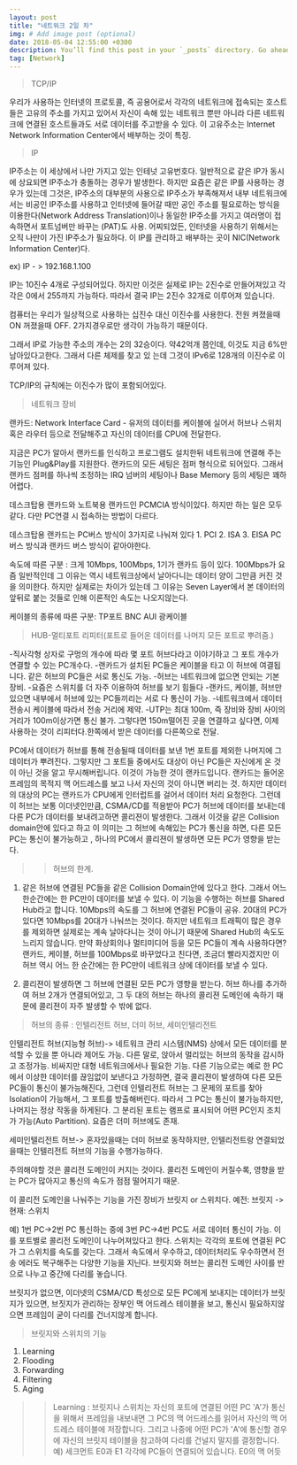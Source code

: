 ```yaml
---
layout: post
title: "네트워크 2일 차"
img: # Add image post (optional)
date: 2018-05-04 12:55:00 +0300
description: You’ll find this post in your `_posts` directory. Go ahead and edit it and re-build the site to see your changes. # Add post description (optional)
tag: [Network]
---
```



>TCP/IP

우리가 사용하는 인터넷의 프로토콜, 즉 공용어로서 각각의 네트워크에 접속되는 호스트들은 고유의 주소를 가지고 있어서 자신이 속해 있는 네트워크 뿐만 아니라 다른 네트워크에 연결된 호스트들과도 서로 데이터를 주고받을 수 있다. 이 고유주소는 Internet Network Information Center에서 배부하는 것이 특징.

>IP

IP주소는 이 세상에서 나만 가지고 있는 인테넛 고유번호다. 일반적으로 같은 IP가 동시에 상요되면 IP주소가 충돌하는 경우가 발생한다.
하지만 요즘은 같은 IP를 사용하는 경우가 있는데 그것은, IP주소의 대부분의 사용으로 IP주소가 부족해져서 내부 네트워크에서는 비공인 IP주소를 사용하고 인터넷에 들어갈 때만 공인 주소를 필요로하는 방식을 이용한다(Network Address Translation)이나 동일한 IP주소를 가지고 여러명이 접속하면서 포트넘버만 바꾸는 (PAT)도 사용.
어찌되었든, 인터넷을 사용하기 위해서는 오직 나만이 가진 IP주소가 필요하다. 이 IP를 관리하고 배부하는 곳이 NIC(Network Information Center)다.

ex) IP    -  >    192.168.1.100

IP는 10진수 4개로 구성되어있다. 하지만 이것은 실제로 IP는 2진수로 만들어져있고 각각은 0에서 255까지 가능하다. 따라서 결국 IP는 2진수 32개로 이루어져 있습니다.

컴퓨터는 우리가 일상적으로 사용하는 십진수 대신 이진수를 사용한다. 전원 켜졌을때 ON 꺼졌을때 OFF. 2가지경우로만 생각이 가능하기 때문이다.


그래서 IP로 가능한 주소의 개수는 2의 32승이다. 약42억개 쯤인데, 이것도 지금 6%만 남아있다고한다. 그래서 다른 체제를 찾고 있 는데 그것이 IPv6로 128개의 이진수로 이루어져 있다.

TCP/IP의 규칙에는 이진수가 많이 포함되어있다. 


>네트워크 장비

랜카드: Network Interface Card - 유저의 데이터를 케이블에 실어서 허브나 스위치 혹은 라우터 등으로 전달해주고 자신의 데이터를 CPU에 전달한다.

지금은 PC가 알아서 랜카드를 인식하고 프로그램도 설치한뒤 네트워크에 연결해 주는 기능인 Plug&Play를 지원한다. 
랜카드의 모든 세팅은 점퍼 형식으로 되어있다. 그래서 랜카드 점퍼를 하나씩 조정하는 IRQ 넘버의 세팅이나 Base Memory 등의 세팅은 꽤하 어렵다.

데스크탑용 랜카드와 노트북용 랜카드인 PCMCIA 방식이있다. 하지만 하는 일은 모두 같다. 다만 PC연결 시 접속하는 방법이 다르다.

데스크탑용 랜카드는 PC버스 방식이 3가지로 나눠져 있다
	1. PCI
	2. ISA
	3. EISA
PC버스 방식과 랜카드 버스 방식이 같아야한다. 

속도에 따른 구분 :
	크게 10Mbps, 100Mbps, 1기가 랜카드 등이 있다. 100Mbps가 요즘 일반적인데 그 이유는 역시 네트워크상에서 날아다니는 데이터 양이 그만큼 커진 것을 의미한다. 
	하지만 실제로는 차이가 있는데 그 이유는 Seven Layer에서 본 데이터의 앞뒤로 붙는 것들로 인해 이론적인 속도는 나오지않는다. 

케이블의 종류에 따른 구분:
	TP포트
	BNC
	AUI
	광케이블


>HUB-멀티포트 리피터(포트로 들어온 데이터를 나머지 모든 포트로 뿌려줌.)

-직사각형 상자로 구멍의 개수에 따라 몇 포트 허브다라고 이야기하고 그 포트 개수가 연결할 수 있는 PC개수다.
-랜카드가 설치된 PC들은 케이블을 타고 이 허브에 여결됩니다. 같은 허브의 PC들은 서로 통신도 가능.
-허브는 네트워크에 없으면 안되는 기본 장비.
-요즘은 스위치를 더 자주 이용하여 허브를 보기 힘들다
-랜카드, 케이블, 허브만 있으면 내부에서 허브에 있는 PC들끼리는 서로 다 통신이 가능.
-네트워크에서 데이터 전송시 케이블에 따라서 전송 거리에 제약.
-UTP는 최대 100m, 즉 장비와 장비 사이의 거리가 100m이상가면 통신 불가. 그렇다면 150m떨어진 곳을 연결하고 싶다면, 이제 사용하는 것이 리피터다.한쪽에서 받은 데이터를 다른쪽으로 전달.



PC에서 데이터가 허브를 통해 전송될때 데이터를 보낸 1번 포트를 제외한 나머지에 그 데이터가 뿌려진다. 그렇지만 그 포트들 중에서도 대상이 아닌 PC들은 자신에게 온 것이 아닌 것을 알고 무시해버립니다. 이것이 가능한 것이 랜카드입니다.
랜카드는 들어온 프레임의 목적지 맥 어드레스를 보고 나서 자신의 것이 아니면 버리는 것. 하지만 데이터의 대상의 PC는 랜카드가 CPU에게 인터럽트를 걸어서 데이터 처리 요청한다.
그런데 이 허브는 보통 이더넷인만큼, CSMA/CD를 적용받아 PC가 허브에 데이터를 보내는데 다른 PC가 데이터를 보내려고하면 콜리젼이 발생한다. 그래서 이것을 같은 Collision domain안에 있다고 하고 이 의미는 그 허브에 속해있는 PC가 통신을 하면, 다른 모든 PC는 통신이 불가능하고 , 하나의 PC에서 콜리젼이 발생하면 모든 PC가 영향을 받는다.
>> 허브의 한계.

1. 같은 허브에 연결된 PC들을 같은 Collision Domain안에 있다고 한다. 그래서 어느 한순간에는 한 PC만이 데이터를 보낼 수 있다. 이 기능을 수행하는 허브를 Shared Hub라고 합니다.
 10Mbps의 속도를 그 허브에 연결된 PC들이 공유. 20대의 PC가 있다면 10Mbps를 20대가 나눠쓰는 것이다. 하지만 네트워크 트래픽이 많은 경우를 제외하면 실제로는 계속 날아다니는 것이 아니기 때문에 Shared Hub의 속도도 느리지 않습니다. 만약 화상회의나 멀티미디어 등을 모든 PC들이 계속 사용하다면? 랜카드, 케이블, 허브를 100Mbps로 바꾸었다고 친다면, 조금더 빨라지겠지만 이 허브 역시 어느 한 순간에는 한 PC만이 네트워크 상에 데이터를 보낼 수 있다.

2. 콜리젼이 발생하면 그 허브에 연결된 모든 PC가 영향을 받는다. 허브 하나를 추가하여 허브 2개가 연결되어있고, 그 두 대의 허브는 하나의 콜리젼 도메인에 속하기 때문에 콜리젼이 자주 발생할 수 밖에 없다.

>허브의 종류 : 인텔리전트 허브, 더미 허브, 세미인텔리전트

인텔리전트 허브(지능형 허브)-> 네트워크 관리 시스템(NMS) 상에서 모든 데이터를 분석할 수 있을 뿐 아니라 제어도 가능. 다른 말로, 앉아서 멀리있는 허브의 동작을 감시하고 조정가능. 비싸지만 대형 네트워크에서나 필요한 기능. 다른 기능으로는 예로 한 PC에서 이상한 데이터를 끊임없이 보낸다고 가정하면, 결국 콜리젼이 발생하여 다른 모든 PC들이 통신이 불가능해진다, 그런데 인텔리전트 허브는 그 문제의 포트를 찾아 Isolation이 가능해서, 그 포트를 방출해버린다. 따라서 그 PC는 통신이 불가능하지만, 나머지는 정상 작동을 하게된다. 그 분리된 포트는 램프로 표시되어 어떤 PC인지 조치가 가능(Auto Partition). 요즘은 더미 허브에도 존재.

세미인텔리전트 허브-> 혼자있을때는 더미 허브로 동작하지만, 인텔리전트랑 연결되었을때는 인텔리전트 허브의 기능을 수행가능하다.

주의해야할 것은 콜리전 도메인이 커지는 것이다. 콜리전 도메인이 커질수록, 영향을 받는 PC가 많아지고 통신의 속도가 점점 떨어지기 때문.

이 콜리전 도메인을 나눠주는 기능을 가진 장비가 브릿지 or 스위치다.   예전: 브릿지 -> 현재: 스위치

예) 1번 PC->2번 PC 통신하는 중에 3번 PC->4번 PC도 서로 데이터 통신이 가능. 이를 포트별로 콜리전 도메인이 나누어져있다고 한다.
스위치는 각각의 포트에 연결된 PC가 그 스위치를 속도를 갖는다. 그래서 속도에서 우수하고, 데이터처리도 우수하면서 전송 에러도 복구해주는 다양한 기능을 지닌다.
브릿지와 허브는 콜리전 도메인 사이를 반으로 나누고 중간에 다리를 놓습니다.

브릿지가 없으면, 이더넷의 CSMA/CD 특성으로 모든 PC에게 보내지는 데이터가 브릿지가 있으면, 브짓지가 관리하는 장부인 맥 어드레스 테이블을 보고, 통신시 필요하지않으면 프레임이 굳이 다리를 건너지않게 합니다.

>브릿지와 스위치의 기능

1. Learning
2. Flooding
3. Forwarding
4. Filtering
5. Aging


>> Learning : 브릿지나 스위치는 자신의 포트에 연결된 어떤 PC 'A'가 통신을 위해서 프레임을 내보내면 그 PC의 맥 어드레스를 읽어서 자신의 맥 어드레스 테이블에 저장합니다. 그리고 나중에 어떤 PC가 'A'에 통신할 경우에 자신의 브릿지 테이블을 참고하여 다리를 건널지 말지를 결정합니다.
예) 세크먼트 E0과 E1 각각에 PC들이 연결되어 있습니다. E0의 맥 어듯












